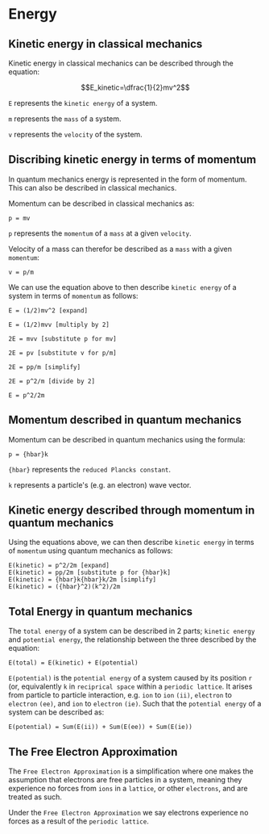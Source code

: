 # Energy

## Kinetic energy in classical mechanics

Kinetic energy in classical mechanics can be described through the equation:

$$E_kinetic=\dfrac{1}{2}mv^2$$

`E` represents the `kinetic energy` of a system.

`m` represents the `mass` of a system.

`v` represents the `velocity` of the system.

## Discribing kinetic energy in terms of momentum

In quantum mechanics energy is represented in the form of momentum. This can also be described in classical mechanics.

Momentum can be described in classical mechanics as:

```
p = mv
```

`p` represents the `momentum` of a `mass` at a given `velocity`.

Velocity of a mass can therefor be described as a `mass` with a given `momentum`:

```
v = p/m
```

We can use the equation above to then describe `kinetic energy` of a system in terms of `momentum` as follows:

```
E = (1/2)mv^2 [expand]

E = (1/2)mvv [multiply by 2]

2E = mvv [substitute p for mv]

2E = pv [substitute v for p/m]

2E = pp/m [simplify]

2E = p^2/m [divide by 2]

E = p^2/2m
```

## Momentum described in quantum mechanics

Momentum can be described in quantum mechanics using the formula:

```
p = {hbar}k
```

`{hbar}` represents the `reduced Plancks constant`.

`k` represents a particle's (e.g. an electron) wave vector.

## Kinetic energy described through momentum in quantum mechanics

Using the equations above, we can then describe `kinetic energy` in terms of `momentum` using quantum mechanics as follows:

```
E(kinetic) = p^2/2m [expand]
E(kinetic) = pp/2m [substitute p for {hbar}k]
E(kinetic) = {hbar}k{hbar}k/2m [simplify]
E(kinetic) = ({hbar}^2)(k^2)/2m
```

## Total Energy in quantum mechanics

The `total energy` of a system can be described in 2 parts; `kinetic energy` and `potential energy`, the relationship between the three described by the equation:

```
E(total) = E(kinetic) + E(potential)
```

`E(potential)` is the `potential energy` of a system caused by its position `r` (or, equivalently `k` in `reciprical space` within a `periodic lattice`. It arises from particle to particle interaction, e.g. `ion` to `ion` `(ii)`, `electron` to `electron` `(ee)`, and `ion` to `electron` `(ie)`. Such that the `potential energy` of a system can be described as:

```
E(potential) = Sum(E(ii)) + Sum(E(ee)) + Sum(E(ie))
```

## The Free Electron Approximation

The `Free Electron Approximation` is a simplification where one makes the assumption that electrons are free particles in a system, meaning they experience no forces from `ions` in a `lattice`, or other `electrons`, and are treated as such.

Under the `Free Electron Approximation` we say electrons experience no forces as a result of the `periodic lattice`.
